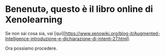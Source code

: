 # Benenutə, questo è il libro online di Xenolearning
Se non sai cosa sia, vai [qui][https://www.xenowiki.org/blog-it/Augmented-Intelligence-introduzione-e-dichiarazione-di-intenti-27.html].  

Ora possiamo procedere.
